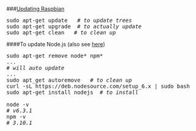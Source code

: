 ###[Updating Raspbian](https://www.youtube.com/watch?v=-6OGuhLtKbU&t=15m52s)
<pre>
sudo apt-get update   # <em>to update trees</em>
sudo apt-get upgrade  # <em>to actually update</em>
sudo apt-get clean   #<em> to clean up</em>
</pre>

####To update Node.js (also see [here](https://www.raspberrypi.org/forums/viewtopic.php?f=34&t=140747))
<pre>
sudo apt-get remove node* npm*
...
# <em>will auto update</em>
...
sudo apt_get autoremove   # <em>to clean up</em>
curl -sL https://deb.nodesource.com/setup_6.x | sudo bash   # <em>'6' is the version number</em>
sudo apt-get install nodejs  # <em>to install</em>

node -v
# <em>v6.3.1</em>
npm -v
# <em>3.10.1</em>
</pre>
